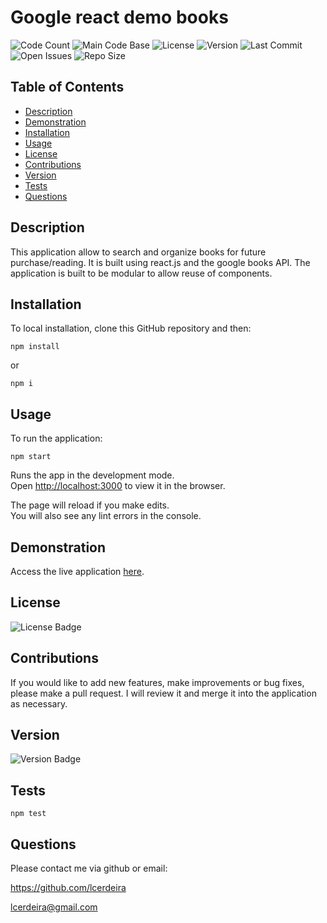 # Google react demo books
  
  ![Code Count](https://img.shields.io/github/languages/count/lcerdeira/google_react_demo) 
  ![Main Code Base](https://img.shields.io/github/languages/top/lcerdeira/google_react_demo) 
  ![License](https://img.shields.io/badge/license-MIT-blue) 
  ![Version](https://img.shields.io/badge/version-1.0-red) 
  ![Last Commit](https://img.shields.io/github/last-commit/lcerdeira/google_react_demo) 
  ![Open Issues](https://img.shields.io/github/issues-raw/lcerdeira/google_react_demo) 
  ![Repo Size](https://img.shields.io/github/repo-size/lcerdeira/google_react_demo)

  ## Table of Contents

  * [Description](#Description)
  * [Demonstration](#Demonstration)
  * [Installation](#Installation)
  * [Usage](#Usage)
  * [License](#License)
  * [Contributions](#Contributions)
  * [Version](#Version)
  * [Tests](#Tests)
  * [Questions](#Questions)


  ## Description

This application allow to search and organize books for future purchase/reading. It is built using react.js and the google books API. The application is built to be modular to allow reuse of components.

  ## Installation
To local installation, clone this GitHub repository and then:

  ``` npm install ```

or 

  ``` npm i ```

  ## Usage

  To run the application:

   ``` npm start ```

Runs the app in the development mode.<br />
Open [http://localhost:3000](http://localhost:3000) to view it in the browser.

The page will reload if you make edits.<br />
You will also see any lint errors in the console.

  ## Demonstration

  Access the live application [here](https://mighty-eyrie-72959.herokuapp.com/).
    
  ## License

  ![License Badge](https://img.shields.io/badge/license-MIT-blue)

  ## Contributions

  If you would like to add new features, make improvements or bug fixes, please make a pull request. I will review it and merge it into the application as necessary.

  ## Version

  ![Version Badge](https://img.shields.io/badge/version-1.0-red)


  ## Tests

  ```npm test```


  ## Questions

  Please contact me via github or email:

  https://github.com/lcerdeira 

  lcerdeira@gmail.com
